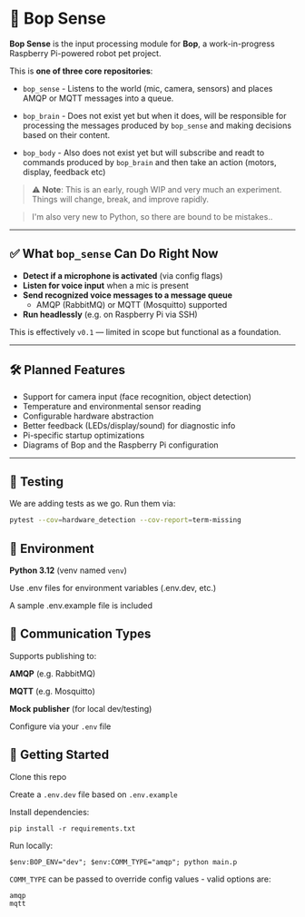 # 🤖 Bop Sense

**Bop Sense** is the input processing module for **Bop**, a work-in-progress Raspberry Pi-powered robot pet project.

This is **one of three core repositories**:
- `bop_sense` - Listens to the world (mic, camera, sensors) and places AMQP or MQTT messages into a queue.

- `bop_brain` - Does not exist yet but when it does, will be responsible for processing the messages produced by `bop_sense` and making decisions based on their content.

- `bop_body` - Also does not exist yet but will subscribe and readt to commands produced by `bop_brain` and then take an action (motors, display, feedback etc)

> ⚠️ **Note**: This is an early, rough WIP and very much an experiment. Things will change, break, and improve rapidly. 

>I'm also very new to Python, so there are bound to be mistakes..

---

## ✅ What `bop_sense` Can Do Right Now

- **Detect if a microphone is activated** (via config flags)
- **Listen for voice input** when a mic is present
- **Send recognized voice messages to a message queue**
  - AMQP (RabbitMQ) or MQTT (Mosquitto) supported
- **Run headlessly** (e.g. on Raspberry Pi via SSH)

This is effectively `v0.1` — limited in scope but functional as a foundation.

---

## 🛠️ Planned Features

- Support for camera input (face recognition, object detection)
- Temperature and environmental sensor reading
- Configurable hardware abstraction
- Better feedback (LEDs/display/sound) for diagnostic info
- Pi-specific startup optimizations
- Diagrams of Bop and the Raspberry Pi configuration

---

## 🧪 Testing

We are adding tests as we go. Run them via:

```bash
pytest --cov=hardware_detection --cov-report=term-missing
```


## 🧾 Environment

**Python 3.12** (venv named `venv`)

Use .env files for environment variables (.env.dev, etc.)

A sample .env.example file is included

## 📡 Communication Types
Supports publishing to:

**AMQP** (e.g. RabbitMQ)

**MQTT** (e.g. Mosquitto)

**Mock publisher** (for local dev/testing)

Configure via your `.env` file

## 🚀 Getting Started
Clone this repo

Create a `.env.dev` file based on `.env.example`

Install dependencies:
```
pip install -r requirements.txt
```
Run locally:

```
$env:BOP_ENV="dev"; $env:COMM_TYPE="amqp"; python main.p
```

`COMM_TYPE` can be passed to override config values - valid options are:
```
amqp
mqtt
```